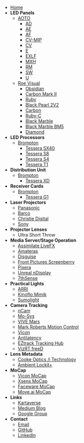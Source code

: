 <!-- docs/_sidebar.md -->
- [Home](/)
- **LED Panels**
  - [AOTO](//)
    - [AD](data/AOTO-AD)
    - [AE](data/AOTO-AE)
    - [AF](data/AOTO-AF)
    - [CV-MIP](data/AOTO-CV-MIP)
    - [CV](data/AOTO-CV)
    - [E](data/AOTO-E)
    - [EXLF](data/AOTO-EXLF)
    - [MXH](data/AOTO-MXH)
    - [RM](data/AOTO-RM)
    - [SW](data/AOTO-SW)
    - [U](data/AOTO-U)
  - [Roe Visual](https://www.roevisual.com/en/)
    - [Obsidian](https://www.roevisual.com/en/obsidian)
    - [Carbon Mark II](https://www.roevisual.com/en/products/cb-mark2)
    - [Ruby](https://www.roevisual.com/en/products/ruby)
    - [Black Pearl 2V2](https://www.roevisual.com/en/products/black-pearl-2v2)
    - [Carbon](https://www.roevisual.com/en/products/carbon)
    - [Ruby-C](https://www.roevisual.com/en/products/ruby-c)
    - [Black Marble](https://www.roevisual.com/en/products/black-marble-bm4)
    - [Black Marble BM5](https://www.roevisual.com/en/products/black-marble-bm5)
    - [Diamond](https://www.roevisual.com/en/products/diamond)
- **LED Processors**
  - [Brompton](https://www.bromptontech.com/)
    - [Tessera SX40](https://www.bromptontech.com/product/sx40/)
    - [Tessera S8](https://www.bromptontech.com/product/s8/)
    - [Tessera S4](https://www.bromptontech.com/product/s4/)
    - [Tessera T1](https://www.bromptontech.com/product/t1/)
- **Distribution Unit**
  - [Brompton](https://www.bromptontech.com/)
    - [Tessera XD](https://www.bromptontech.com/product/xd/)
- **Receiver Cards**
  - [Brompton](https://www.bromptontech.com/)
    - [Tessera G1](https://www.bromptontech.com/product/receiver-cards/)
- **Laser Projectors**
  - [Panasonic](https://connect.na.panasonic.ca/)
  - [Barco](https://www.barco.com/en)
  - [Christie Digital](https://www.christiedigital.com/products/projectors/all-projectors/)
  - [Sony](https://www.sony.ca/en/projectors)
- **Projector Lenses**
  - Ultra Short Throw
- **Media Server/Stage Operation**
  - [Assimilate LiveFX](https://www.assimilateinc.com/products/livefx/)
  - [Amateras](https://www.orihalcon.co.jp/amateras/index_en.html)
  - [Disguise](https://www.disguise.one/en)
  - [Front Pictures Screenberry](https://domes.frontpictures.com/software/screenberry/)
  - [Pixera](https://pixera.one/en/)
  - [Unreal nDisplay](https://dev.epicgames.com/documentation/en-us/unreal-engine/ndisplay-overview-for-unreal-engine)
  - [7thSense](https://7thsense.one/)
- **Practical Lights**
  - [ARRI](https://www.arri.com/en/lighting/led)
  - [Kinoflo Mimik](https://kinoflo.com/mimik/)
  - [Sumolight](https://sumolight.com/)
- **Camera Tracking**
  - [nCam](https://www.ncam-tech.com/)
  - [Mo-Sys](https://www.mo-sys.com/)
  - [VIVE Mars](https://mars.vive.com/)
  - [Mark Roberts Motion Control](https://www.mrmoco.com/)
  - [Vicon](https://www.vicon.com)
  - [Antilatency](https://antilatency.com/)
  - [EZtrack Tracking Hub](https://eztrack.studio/)
  - [VizRT freeD](https://docs.vizrt.com/tracking-hub-guide/1.0/description_of_the_freed_protocol.html)
- **Lens Metadata**
  - [Cooke Optics /i Technology](https://cookeoptics.com/i-technology/)
  - [Ambient Lockit+](https://ambient.de/en/products/acn-lp-lockit-metadateninterface)
- **MoCap**
  - [Vicon MoCap](https://www.vicon.com)
  - [Xsens MoCap](https://www.xsens.com/)
  - [Faceware MoCap](https://facewaretech.com)
  - [Move.ai MoCap](https://www.move.ai)
- **Links**
  - [Kartaverse](https://github.com/kartaverse)
  - [Medium Blog](https://medium.com/@andrewhazelden)
  - [Google Group](https://groups.google.com/g/kartaverse/)
- **Contact**
  - [Email](mailto:andrew@andrewhazelden.com)
  - [GitHub](https://github.com/AndrewHazelden)
  - [LinkedIn](https://www.linkedin.com/in/andrewhazelden/)